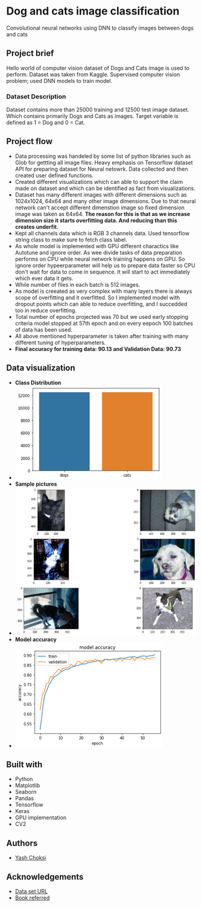 # Dog and cats image classification
Convolutional neural networks using DNN to classify images between dogs and cats

## Project brief
Hello world of computer vision dataset of Dogs and Cats image is used to perform. Dataset was taken from Kaggle. Supervised computer vision problem; used DNN models to train model. 

### Dataset Description
Dataset contains more than 25000 training and 12500 test image dataset. Which contains primarily Dogs and Cats as images. Target variable is defined as 1 = Dog and 0 = Cat.

## Project flow
* Data processing was handeled by some list of python libraries such as Glob for gettting all image files. Heavy emphasis on Tensorflow dataset API for preparing dataset for Neural netowrk. Data collected and then created user defined functions.
* Created different visualizations which can able to support the claim made on dataset and which can be identified as fact from visualizations.
* Dataset has many different images with different dimensions such as 1024x1024, 64x64 and many other image dimensions. Due to that neural network can't accept different dimenstion image so fixed dimension image was taken as 64x64. **The reason for this is that as we increase dimension size it starts overfitting data. And reducing than this creates underfit.**
* Kept all channels data which is RGB 3 channels data. Used tensorflow string class to make sure to fetch class label. 
* As whole model is implemented with GPU different charactics like Autotune and ignore order. As wee divide tasks of data preparation performs on CPU while neural network training happens on GPU. So ignore order hypeerparameter will help us to prepare data faster so CPU don't wait for data to come in sequence. It will start to act immediately which ever data it gets.
* While number of files in each batch is 512 images. 
* As model is creeated as very complex with many layers there is always scope of overfitting and it overfitted. So I implemented model with dropout points which can able to reduce overfitting, and I succedded too in reduce overfitting. 
* Total number of epochs projected was 70 but we used early stopping criteria model stopped at 57th epoch and on every eepoch 100 batches of data has been used.
* All above mentioned hyperparameter is taken after training with many different tuning of hyperparameters. 
* **Final accuracy for training data: 90.13 and Validation Data: 90.73**

## Data visualization
* **Class Distribution**
* ![Class Distribution](./Class_distribution.png)
* **Sample pictures**
* ![Sample pictures](./Dataset_example.png)
* **Model accuracy**
* ![Model accuracy](./Model_accuracy.png)


## Built with
* Python
* Matplotlib
* Seaborn
* Pandas
* Tensorflow
* Keras
* GPU implementation
* CV2

## Authors
* [Yash Choksi](https://www.linkedin.com/in/choksiyash/)

## Acknowledgements
* [Data set URL](https://www.kaggle.com/c/quora-insincere-questions-classification)
* [Book referred](https://www.amazon.com/Hands-Machine-Learning-Scikit-Learn-TensorFlow/dp/1491962291)
